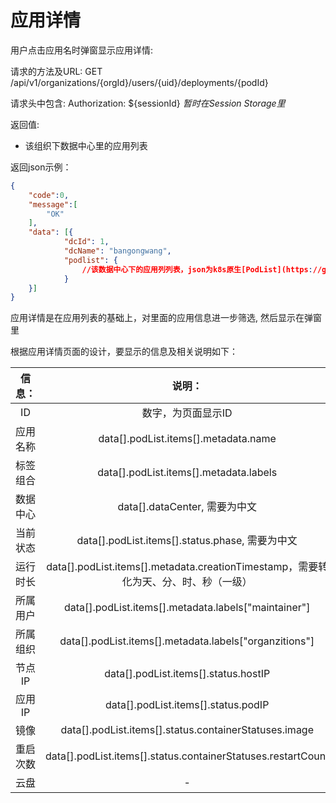 应用详情
==============

用户点击应用名时弹窗显示应用详情:

请求的方法及URL: GET /api/v1/organizations/{orgId}/users/{uid}/deployments/{podId}

请求头中包含: Authorization: ${sessionId} *暂时在Session Storage里*

返回值:

* 该组织下数据中心里的应用列表

返回json示例：

```json
{
    "code":0,
    "message":[
        "OK"
    ],
    "data": [{
            "dcId": 1,
            "dcName": "bangongwang",
            "podlist": {
                //该数据中心下的应用列列表，json为k8s原生[PodList](https://godoc.org/k8s.io/kubernetes/pkg/api#PodList)
            }
    }]
}
```

应用详情是在应用列表的基础上，对里面的应用信息进一步筛选, 然后显示在弹窗里

根据应用详情页面的设计，要显示的信息及相关说明如下：

|信息：      |  说明：|
|:------------:|:--------------:|
|ID          |  数字，为页面显示ID|
|应用名称    |  data[].podList.items[].metadata.name |
|标签组合    |  data[].podList.items[].metadata.labels |
|数据中心    |  data[].dataCenter, 需要为中文 |
|当前状态    |  data[].podList.items[].status.phase, 需要为中文 |
|运行时长    |  data[].podList.items[].metadata.creationTimestamp，需要转化为天、分、时、秒（一级） |
|所属用户    |  data[].podList.items[].metadata.labels["maintainer"]  |
|所属组织    |  data[].podList.items[].metadata.labels["organzitions"]  |
|节点IP      | data[].podList.items[].status.hostIP  |
|应用IP      | data[].podList.items[].status.podIP  |
|镜像        | data[].podList.items[].status.containerStatuses.image  |
|重启次数    | data[].podList.items[].status.containerStatuses.restartCount  |
|云盘        |  -  |
